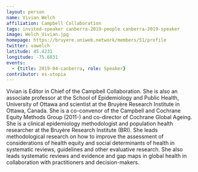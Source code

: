 ```yaml
---
layout: person
name: Vivian Welch
affiliation: Campbell Collaboration
tags: invited-speaker canberra-2019-people canberra-2019-speaker
image: Welch_Vivian.jpg
homepage: https://bruyere.uniweb.network/members/51/profile
twitter: vawelch
latitude: 45.4231
longitude: -75.6831
events:
  - {title: 2019-04-canberra, role: Speaker}
contributor: es-utopia
---
```

Vivian is Editor in Chief of the Campbell Collaboration. She is also an associate professor at the School of Epidemiology and Public Health, University of Ottawa and scientist at the Bruyère Research Institute in Ottawa, Canada. She is a co-convenor of the Campbell and Cochrane Equity Methods Group (2011-) and co-director of Cochrane Global Ageing. She is a clinical epidemiology methodologist and population health researcher at the Bruyère Research Institute (BRI). She leads methodological research on how to improve the assessment of considerations of health equity and social determinants of health in systematic reviews, guidelines and other evaluative research.  She also leads systematic reviews and evidence and gap maps in global health in collaboration with practitioners and decision-makers.